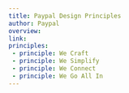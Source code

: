 ```yaml
---
title: Paypal Design Principles
author: Paypal
overview:
link:
principles:
 - principle: We Craft
 - principle: We Simplify
 - principle: We Connect
 - principle: We Go All In
---
```

